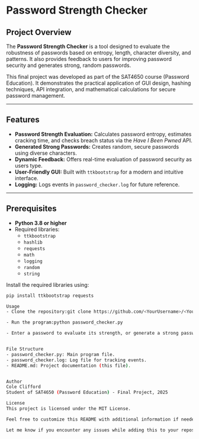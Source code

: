 # Password Strength Checker

## Project Overview
The **Password Strength Checker** is a tool designed to evaluate the robustness of passwords based on entropy, length, character diversity, and patterns. It also provides feedback to users for improving password security and generates strong, random passwords.

This final project was developed as part of the SAT4650 course (Password Education). It demonstrates the practical application of GUI design, hashing techniques, API integration, and mathematical calculations for secure password management.

---

## Features
- **Password Strength Evaluation:** 
  Calculates password entropy, estimates cracking time, and checks breach status via the *Have I Been Pwned* API.
- **Generated Strong Passwords:** 
  Creates random, secure passwords using diverse characters.
- **Dynamic Feedback:** 
  Offers real-time evaluation of password security as users type.
- **User-Friendly GUI:** 
  Built with `ttkbootstrap` for a modern and intuitive interface.
- **Logging:** 
  Logs events in `password_checker.log` for future reference.

---

## Prerequisites
- **Python 3.8 or higher**
- Required libraries:
  - `ttkbootstrap`
  - `hashlib`
  - `requests`
  - `math`
  - `logging`
  - `random`
  - `string`

Install the required libraries using:
```bash
pip install ttkbootstrap requests

Usage
- Clone the repository:git clone https://github.com/<YourUsername>/<YourRepositoryName>

- Run the program:python password_checker.py

- Enter a password to evaluate its strength, or generate a strong password with the GUI.


File Structure
- password_checker.py: Main program file.
- password_checker.log: Log file for tracking events.
- README.md: Project documentation (this file).


Author
Cole Clifford
Student of SAT4650 (Password Education) - Final Project, 2025

License
This project is licensed under the MIT License.

Feel free to customize this README with additional information if needed!

Let me know if you encounter any issues while adding this to your repository!
